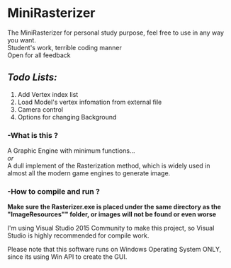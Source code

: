 # MiniRasterizer
The MiniRasterizer for personal study purpose, feel free to use in any way you want.  
Student's work, terrible coding manner  
Open for all feedback  

## _Todo Lists:_
1. Add Vertex index list
2. Load Model's vertex infomation from external file
3. Camera control
4. Options for changing Background 


### -What is this ?

A Graphic Engine with minimum functions...  
_or_  
A dull implement of the Rasterization method, which is widely used in almost all the modern game engines to generate image.

### -How to compile and run ?  
__Make sure the Rasterizer.exe is placed under the same directory as the "ImageResources"" folder, or images will not be found or even worse__  

I'm using Visual Studio 2015 Community to make this project, so Visual Studio is highly recommended for compile work.  

Please note that this software runs on Windows Operating System ONLY, since its using Win API to create the GUI.
